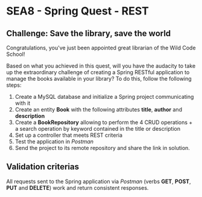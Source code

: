 # SEA8 - Spring Quest - REST

## Challenge: Save the library, save the world

Congratulations, you've just been appointed great librarian of the Wild Code School!

Based on what you achieved in this quest, will you have the audacity to take up the extraordinary challenge of creating a Spring RESTful application to manage the books available in your library?
To do this, follow the following steps:

1. Create a MySQL database and initialize a Spring project communicating with it
2. Create an entity **Book** with the following attributes **title**, **author** and **description**
3. Create a **BookRepository** allowing to perform the 4 CRUD operations + a search operation by keyword contained in the title or description
4. Set up a controller that meets REST criteria
5. Test the application in *Postman*
6. Send the project to its remote repository and share the link in solution.

## Validation criterias

All requests sent to the Spring application via *Postman* (verbs **GET**, **POST**, **PUT** and **DELETE**) work and return consistent responses.

